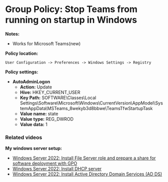 # Group Policy: Stop Teams from running on startup in Windows

<b>Notes:</b>

* Works for Microsoft Teams(new)

<b>Policy location:</b>

```batch
User Configuration -> Preferences -> Windows Settings -> Registry
```

<b>Policy settings:</b>

* <b>AutoAdminLogon</b>
  * <b>Action:</b> Update
  * <b>Hive:</b> HKEY_CURRENT_USER
  * <b>Key Path:</b> SOFTWARE\Classes\Local Settings\Software\Microsoft\Windows\CurrentVersion\AppModel\SystemAppData\MSTeams_8wekyb3d8bbwe\TeamsTfwStartupTask
  * <b>Value name:</b> state
  * <b>Value type:</b> REG_DWROD
  * <b>Value data:</b> 1

### Related videos

<b>My windows server setup:</b>

* [Windows Server 2022: Install File Server role and prepare a share for software deployment with GPO](https://youtu.be/jEWSdC2qwyA)
* [Windows Server 2022: Install DHCP server](https://youtu.be/8n0MD9stQis)
* [Windows Server 2022: Install Active Directory Domain Services (AD DS)](https://youtu.be/1cYewbW3Tl0)